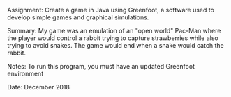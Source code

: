 Assignment: Create a game in Java using Greenfoot, a software used to develop simple games and graphical simulations.

Summary: My game was an emulation of an "open world" Pac-Man where the player would control a rabbit trying to capture strawberries while also trying to avoid snakes. The game would end when a snake would catch the rabbit.

Notes: To run this program, you must have an updated Greenfoot environment

Date: December 2018
